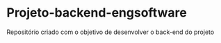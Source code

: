 # Projeto-backend-engsoftware
Repositório criado com o objetivo de desenvolver o back-end do projeto
